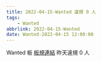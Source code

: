 ```yaml
---
title: 2022-04-15-Wanted 違規 0 人
tags:
    - Wanted
abbrlink: 2022-04-15-Wanted
date: Wanted-2022-04-15 12:00:00
---
```

Wanted 板 [板規連結](https://www.ptt.cc/bbs/Wanted/M.1608829773.A.D3B.html)
昨天違規 0 人
